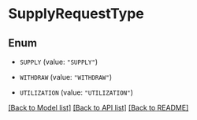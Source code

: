 # SupplyRequestType

## Enum


* `SUPPLY` (value: `"SUPPLY"`)

* `WITHDRAW` (value: `"WITHDRAW"`)

* `UTILIZATION` (value: `"UTILIZATION"`)


[[Back to Model list]](../README.md#documentation-for-models) [[Back to API list]](../README.md#documentation-for-api-endpoints) [[Back to README]](../README.md)


